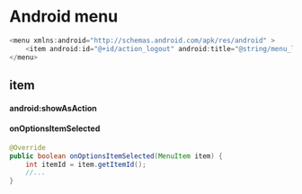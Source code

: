 # Android menu

```java
<menu xmlns:android="http://schemas.android.com/apk/res/android" >
    <item android:id="@+id/action_logout" android:title="@string/menu_logout_label"></item>
</menu>
```

## item

#### android:showAsAction

#### onOptionsItemSelected

```java
@Override
public boolean onOptionsItemSelected(MenuItem item) {
	int itemId = item.getItemId();
	//...
}
```